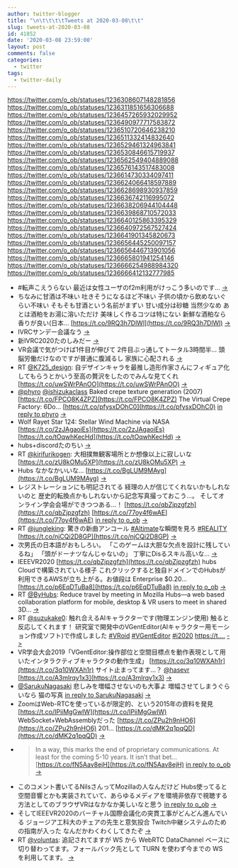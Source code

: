 ```yaml
---
author: twitter-blogger
title: "\n\t\t\t\tTweets at 2020-03-08\t\t"
slug: tweets-at-2020-03-08
id: 41852
date: '2020-03-08 23:59:00'
layout: post
comments: false
categories:
  - twitter
tags:
  - twitter-daily
---
```


https://twitter.com/o_ob/statuses/1236308607148281856 https://twitter.com/o_ob/statuses/1236311851656306688 https://twitter.com/o_ob/statuses/1236457265932029952 https://twitter.com/o_ob/statuses/1236490977717583872 https://twitter.com/o_ob/statuses/1236510720646238210 https://twitter.com/o_ob/statuses/1236511332414832640 https://twitter.com/o_ob/statuses/1236529461324963841 https://twitter.com/o_ob/statuses/1236530846615719937 https://twitter.com/o_ob/statuses/1236562549404889088 https://twitter.com/o_ob/statuses/1236576143517483008 https://twitter.com/o_ob/statuses/1236614730334097411 https://twitter.com/o_ob/statuses/1236624066418597889 https://twitter.com/o_ob/statuses/1236628698930937859 https://twitter.com/o_ob/statuses/1236636742116995072 https://twitter.com/o_ob/statuses/1236638206944104448 https://twitter.com/o_ob/statuses/1236639868710572033 https://twitter.com/o_ob/statuses/1236640125863395329 https://twitter.com/o_ob/statuses/1236640972567527424 https://twitter.com/o_ob/statuses/1236641901345820673 https://twitter.com/o_ob/statuses/1236656445250097157 https://twitter.com/o_ob/statuses/1236656446713901056 https://twitter.com/o_ob/statuses/1236665801941254146 https://twitter.com/o_ob/statuses/1236666254988984320 https://twitter.com/o_ob/statuses/1236666412132777985  

*   #転声こえうらない 最近は女性ユーザのf2m利用がけっこう多いのです… [->](https://twitter.com/o_ob/statuses/1236308607148281856)
*   ちなみに甘酒は不味い 吐きそうになるほど不味い 子供の頃から飲めないぐらい不味い そもそも甘酒という名前がまずい 甘い成分は砂糖 当然少なめ あとは酒粕をお湯に溶いただけ 美味しく作るコツは特にない 新鮮な酒粕なら香りが良い(日本… [https://t.co/9RQ3h7DlWl](https://t.co/9RQ3h7DlWl) [->](https://twitter.com/o_ob/statuses/1236311851656306688)
*   IVRCサンデー会議なう [->](https://twitter.com/o_ob/statuses/1236457265932029952)
*   新IVRC2020たのしみだー [->](https://twitter.com/o_ob/statuses/1236490977717583872)
*   VR会議で気がつけば1件目が伸びて 2件目ぶっ通してトータル3時間半… 頭脳労働だけなのですが普通に腹減るし 家族に心配される [->](https://twitter.com/o_ob/statuses/1236510720646238210)
*   RT [@K725_design](https://twitter.com/K725_design): 自デザインキャラを最推し造形作家さんにフィギュア化してもらうとかいう至高の贅沢をしたのでみんな見てくれ [https://t.co/uwSWrPAnOO](https://t.co/uwSWrPAnOO) [->](https://twitter.com/o_ob/statuses/1236511332414832640)
*   [@phyro](https://twitter.com/phyro) [@ishizukaclass](https://twitter.com/ishizukaclass) Baked crepe texture generation (2007) [https://t.co/FPCO8K4ZPZ](https://t.co/FPCO8K4ZPZ) The Virtual Crepe Factory: 6Do… [https://t.co/pfysxDOhC0](https://t.co/pfysxDOhC0) [in reply to phyro](https://twitter.com/phyro/statuses/1236526904791797761) [->](https://twitter.com/o_ob/statuses/1236529461324963841)
*   Wolf Rayet Star 124: Stellar Wind Machine via NASA [https://t.co/2zJAgaoiEs](https://t.co/2zJAgaoiEs) [https://t.co/tOqwhKecHd](https://t.co/tOqwhKecHd) [->](https://twitter.com/o_ob/statuses/1236530846615719937)
*   hubs+discordたのちい [->](https://twitter.com/o_ob/statuses/1236562549404889088)
*   RT [@kirifurikogen](https://twitter.com/kirifurikogen): 大相撲無観客場所とか想像以上に寂しいな [https://t.co/zU8kOMu5XP](https://t.co/zU8kOMu5XP) [->](https://twitter.com/o_ob/statuses/1236576143517483008)
*   Hubs なかなかいいな… [https://t.co/BgLUM9MAyg](https://t.co/BgLUM9MAyg) [->](https://twitter.com/o_ob/statuses/1236614730334097411)
*   レジストレーションにも明記されてる 経理の人が信じてくれないかもしれないのと 歴史的転換点かもしれないから記念写真撮っておこう…。 そしてオンライン学会会場ができつつある…！ [https://t.co/qbZjpzgfzh](https://t.co/qbZjpzgfzh) [https://t.co/77oy4f6wAE](https://t.co/77oy4f6wAE) [in reply to o_ob](https://twitter.com/o_ob/statuses/1236105073756782592) [->](https://twitter.com/o_ob/statuses/1236624066418597889)
*   RT [@jungleking](https://twitter.com/jungleking): 驚きの新曲アンコール [#Altimate](https://twitter.com/search?q=%23Altimate&src=hash)な瞬間を見ろ [#REALITY](https://twitter.com/search?q=%23REALITY&src=hash) [https://t.co/njCQi2D8GP](https://t.co/njCQi2D8GP) [->](https://twitter.com/o_ob/statuses/1236628698930937859)
*   次男氏の日本語がおもしろい。 「このゲームは大胆な欠点を設計に残しているね」 「頭がドーナツなんじゃないの」 丁寧にDisるスキル高いな… [->](https://twitter.com/o_ob/statuses/1236636742116995072)
*   IEEEVR2020 [https://t.co/qbZjpzgfzh](https://t.co/qbZjpzgfzh) hubs Cloudで構築されている様子 これクリックすると独自ドメインでのHubsが利用できるAWSが立ち上がる。お値段は Enterprise $0.20… [https://t.co/p6EqDTuBa8](https://t.co/p6EqDTuBa8) [in reply to o_ob](https://twitter.com/o_ob/statuses/1236624066418597889) [->](https://twitter.com/o_ob/statuses/1236638206944104448)
*   RT [@ByHubs](https://twitter.com/ByHubs): Reduce travel by meeting in Mozilla Hubs—a web based collaboration platform for mobile, desktop & VR users to meet in shared 3D… [->](https://twitter.com/o_ob/statuses/1236639868710572033)
*   RT [@suzukake0](https://twitter.com/suzukake0): 触れ合えるAIキャラクターです(物理エンジン使用) 触ると反応してくれます！ 研究室で開発中のVGentEditor(AIキャラクター用モーション作成ソフト)で作成しました [#VRoid](https://twitter.com/search?q=%23VRoid&src=hash) [#VGentEditor](https://twitter.com/search?q=%23VGentEditor&src=hash) [#i2020](https://twitter.com/search?q=%23i2020&src=hash) [https://t.…](https://t.…) [->](https://twitter.com/o_ob/statuses/1236640125863395329)
*   VR学会大会2019「VGentEditor:操作部位と空間目標点を動作表現として用いたインタラクティブキャラクタの動作生成」 [https://t.co/3q10WXAh1r](https://t.co/3q10WXAh1r) サイト止まってます…？ [@hasevr](https://twitter.com/hasevr) [https://t.co/A3mIrqy1x3](https://t.co/A3mIrqy1x3) [->](https://twitter.com/o_ob/statuses/1236640972567527424)
*   [@SarukuNagasaki](https://twitter.com/SarukuNagasaki) 悲しみを増幅させないのも大事よ 増幅させてしまうぐらいなら 猫の写真 [in reply to SarukuNagasaki](https://twitter.com/SarukuNagasaki/statuses/1236640929114550272) [->](https://twitter.com/o_ob/statuses/1236641901345820673)
*   ZoomはWeb-RTCを使っているが限定的、という2015年の資料を発見 [https://t.co/IPiiMgGwIW](https://t.co/IPiiMgGwIW) WebSocket+WebAssemblyだった [https://t.co/ZPu2h9nHO6](https://t.co/ZPu2h9nHO6) 201… [https://t.co/dMK2q1pqQD](https://t.co/dMK2q1pqQD) [->](https://twitter.com/o_ob/statuses/1236656445250097157)
*   > In a way, this marks the end of proprietary communications. At least for the coming 5-10 years. It isn’t that bet… [https://t.co/fN5Aav8ejH](https://t.co/fN5Aav8ejH) [in reply to o_ob](https://twitter.com/o_ob/statuses/1236656445250097157) [->](https://twitter.com/o_ob/statuses/1236656446713901056)
*   このコメント書いてるNilsさんってMozillaの人なんだけど Hubs使ってると空間音響とかも実装されていて、あらゆるメディアを環境非依存で視聴する方法としてのブラウザVRはなかなか美しいなと思う [in reply to o_ob](https://twitter.com/o_ob/statuses/1236656446713901056) [->](https://twitter.com/o_ob/statuses/1236665801941254146)
*   そしてIEEEVR2020のバーチャル国際会議化の突貫工事がどんどん進んでいる ジョージア工科大のチェアの先生と意気投合 Twitch中継システムのための指南が入った なんだかわくわくしてきたぞ [->](https://twitter.com/o_ob/statuses/1236666254988984320)
*   RT [@voluntas](https://twitter.com/voluntas): 追記されてますが WS から WebRTC DataChannel ベースに切り替わってます。フォールバック先として TURN を使わず今までの WS を利用してます。 [->](https://twitter.com/o_ob/statuses/1236666412132777985)